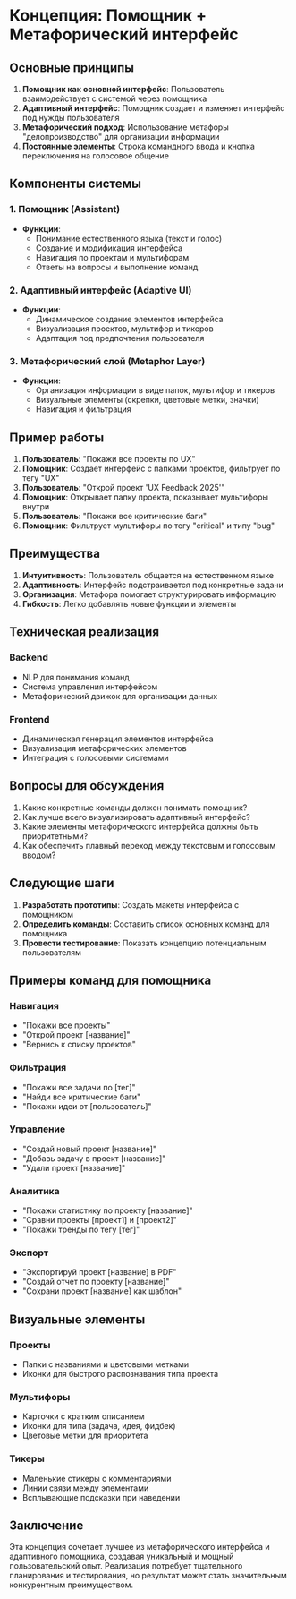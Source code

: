 



# Концепция: Помощник + Метафорический интерфейс

## Основные принципы

1. **Помощник как основной интерфейс**: Пользователь взаимодействует с системой через помощника
2. **Адаптивный интерфейс**: Помощник создает и изменяет интерфейс под нужды пользователя
3. **Метафорический подход**: Использование метафоры "делопроизводство" для организации информации
4. **Постоянные элементы**: Строка командного ввода и кнопка переключения на голосовое общение

## Компоненты системы

### 1. Помощник (Assistant)
- **Функции**:
  - Понимание естественного языка (текст и голос)
  - Создание и модификация интерфейса
  - Навигация по проектам и мультифорам
  - Ответы на вопросы и выполнение команд

### 2. Адаптивный интерфейс (Adaptive UI)
- **Функции**:
  - Динамическое создание элементов интерфейса
  - Визуализация проектов, мультифор и тикеров
  - Адаптация под предпочтения пользователя

### 3. Метафорический слой (Metaphor Layer)
- **Функции**:
  - Организация информации в виде папок, мультифор и тикеров
  - Визуальные элементы (скрепки, цветовые метки, значки)
  - Навигация и фильтрация

## Пример работы

1. **Пользователь**: "Покажи все проекты по UX"
2. **Помощник**: Создает интерфейс с папками проектов, фильтрует по тегу "UX"
3. **Пользователь**: "Открой проект 'UX Feedback 2025'"
4. **Помощник**: Открывает папку проекта, показывает мультифоры внутри
5. **Пользователь**: "Покажи все критические баги"
6. **Помощник**: Фильтрует мультифоры по тегу "critical" и типу "bug"

## Преимущества

1. **Интуитивность**: Пользователь общается на естественном языке
2. **Адаптивность**: Интерфейс подстраивается под конкретные задачи
3. **Организация**: Метафора помогает структурировать информацию
4. **Гибкость**: Легко добавлять новые функции и элементы

## Техническая реализация

### Backend
- NLP для понимания команд
- Система управления интерфейсом
- Метафорический движок для организации данных

### Frontend
- Динамическая генерация элементов интерфейса
- Визуализация метафорических элементов
- Интеграция с голосовыми системами

## Вопросы для обсуждения

1. Какие конкретные команды должен понимать помощник?
2. Как лучше всего визуализировать адаптивный интерфейс?
3. Какие элементы метафорического интерфейса должны быть приоритетными?
4. Как обеспечить плавный переход между текстовым и голосовым вводом?

## Следующие шаги

1. **Разработать прототипы**: Создать макеты интерфейса с помощником
2. **Определить команды**: Составить список основных команд для помощника
3. **Провести тестирование**: Показать концепцию потенциальным пользователям

## Примеры команд для помощника

### Навигация
- "Покажи все проекты"
- "Открой проект [название]"
- "Вернись к списку проектов"

### Фильтрация
- "Покажи все задачи по [тег]"
- "Найди все критические баги"
- "Покажи идеи от [пользователь]"

### Управление
- "Создай новый проект [название]"
- "Добавь задачу в проект [название]"
- "Удали проект [название]"

### Аналитика
- "Покажи статистику по проекту [название]"
- "Сравни проекты [проект1] и [проект2]"
- "Покажи тренды по тегу [тег]"

### Экспорт
- "Экспортируй проект [название] в PDF"
- "Создай отчет по проекту [название]"
- "Сохрани проект [название] как шаблон"

## Визуальные элементы

### Проекты
- Папки с названиями и цветовыми метками
- Иконки для быстрого распознавания типа проекта

### Мультифоры
- Карточки с кратким описанием
- Иконки для типа (задача, идея, фидбек)
- Цветовые метки для приоритета

### Тикеры
- Маленькие стикеры с комментариями
- Линии связи между элементами
- Всплывающие подсказки при наведении

## Заключение

Эта концепция сочетает лучшее из метафорического интерфейса и адаптивного помощника, создавая уникальный и мощный пользовательский опыт. Реализация потребует тщательного планирования и тестирования, но результат может стать значительным конкурентным преимуществом.


